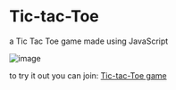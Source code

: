 # Tic-tac-Toe
a Tic Tac Toe game made using JavaScript 

![image](https://user-images.githubusercontent.com/62028638/233834990-d41d265b-d954-483a-9b1f-d66289ab4e78.png)


to try it out you can join: <a href="https://tic-tac-toe-omar-alnajjar.netlify.app/" >Tic-tac-Toe game</a>
